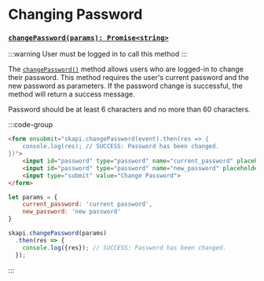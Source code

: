 # Changing Password

### [`changePassword(params): Promise<string>`](/api-reference/user/README.md#changepassword)

:::warning
User must be logged in to call this method
:::

The [`changePassword()`](/api-reference/user/README.md#changepassword) method allows users who are logged-in to change their password. This method requires the user's current password and the new password as parameters. If the password change is successful, the method will return a success message.

Password should be at least 6 characters and no more than 60 characters.

:::code-group

```html [Form]
<form onsubmit="skapi.changePassword(event).then(res => {
    console.log(res); // SUCCESS: Password has been changed.
})">
    <input id="password" type="password" name="current_password" placeholder="Current Password" required><br>
    <input id="password" type="password" name="new_password" placeholder="New Password" required><br>
    <input type="submit" value="Change Password">
</form>
```

``` js [JS]
let params = {
    current_password: 'current password',
    new_password: 'new password'
}

skapi.changePassword(params)
  .then(res => {
    console.log({res}); // SUCCESS: Password has been changed.
  });
```

:::